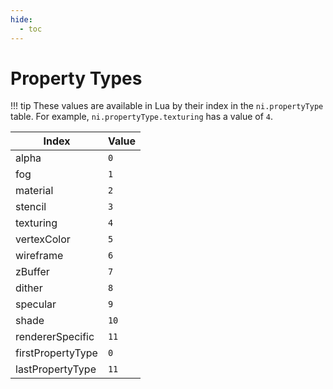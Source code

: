 ```yaml
---
hide:
  - toc
---
```


# Property Types

!!! tip
	These values are available in Lua by their index in the `ni.propertyType` table. For example, `ni.propertyType.texturing` has a value of `4`.

Index             | Value
----------------- | -----
alpha             | `0`
fog               | `1`
material          | `2`
stencil           | `3`
texturing         | `4`
vertexColor       | `5`
wireframe         | `6`
zBuffer           | `7`
dither            | `8`
specular          | `9`
shade             | `10`
rendererSpecific  | `11`
firstPropertyType | `0`
lastPropertyType  | `11`
